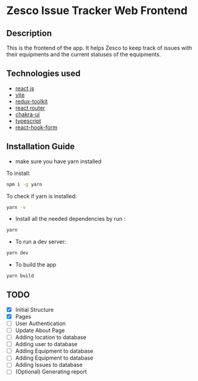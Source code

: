 # Zesco Issue Tracker Web Frontend

## Description

This is the frontend of the app. It helps Zesco to keep track of issues with their equipments and the current statuses of the equipments.

## Technologies used

- [react js](https://reactjs.org/)
- [vite](https://vitejs.dev/)
- [redux-toolkit](https://redux-toolkit.js.org/)
- [react router](https://reactrouter.com/)
- [chakra-ui](https://chakra-ui.com/)
- [typescript](https://www.typescriptlang.org/)
- [react-hook-form](https://react-hook-form.com/)

## Installation Guide

- make sure you have yarn installed

To install:

```bash
npm i -g yarn
```

To check if yarn is installed:

```bash
yarn -v
```

- Install all the needed dependencies by run :

```bash
yarn
```

- To run a dev server:

```bash
yarn dev
```

- To build the app

```bash
yarn build
```

## TODO

- [x] Initial Structure
- [x] Pages
- [ ] User Authentication
- [ ] Update About Page
- [ ] Adding location to database
- [ ] Adding user to database
- [ ] Adding Equipment to database
- [ ] Adding Equipment to database
- [ ] Adding Issues to database
- [ ] (Optional) Generating report
